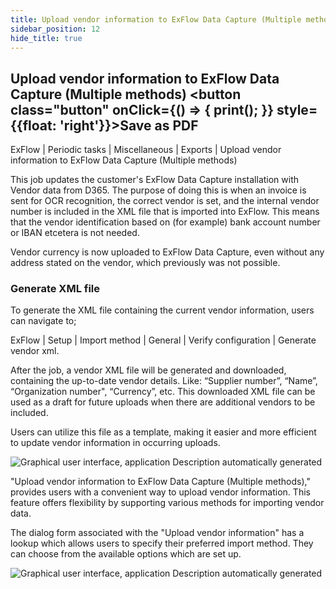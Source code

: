 ```yaml
---
title: Upload vendor information to ExFlow Data Capture (Multiple methods)
sidebar_position: 12
hide_title: true
---
```

## Upload vendor information to ExFlow Data Capture (Multiple methods) <button class="button" onClick={() => { print(); }} style={{float: 'right'}}>Save as PDF</button>

ExFlow \| Periodic tasks \| Miscellaneous \| Exports \| Upload vendor information to ExFlow Data Capture (Multiple methods)

This job updates the customer's ExFlow Data Capture installation with Vendor data from D365. The purpose of doing this is when an invoice is sent for OCR recognition, the correct vendor is set, and the internal vendor number is included in the XML file that is imported into ExFlow. This means that the vendor identification based on (for example) bank account number or IBAN etcetera is not needed.

Vendor currency is now uploaded to ExFlow Data Capture, even without any address stated on the vendor, which previously was not possible.

### Generate XML file
To generate the XML file containing the current vendor information, users can navigate to;

ExFlow \| Setup \| Import method \| General \| Verify configuration \| Generate vendor xml. 

After the job, a vendor XML file will be generated and downloaded, containing the up-to-date vendor details. Like: “Supplier number”, “Name”, “Organization number", “Currency”, etc.
This downloaded XML file can be used as a draft for future uploads when there are additional vendors to be included. 

Users can utilize this file as a template, making it easier and more efficient to update vendor information in occurring uploads.

![Graphical user interface, application Description automatically generated](@site/static/img/media/image267.png)

"Upload vendor information to ExFlow Data Capture (Multiple methods)," provides users with a convenient way to upload vendor information. This feature offers flexibility by supporting various methods for importing vendor data.
 
The dialog form associated with the "Upload vendor information" has a lookup which allows users to specify their preferred import method. They can choose from the available options which are set up.

![Graphical user interface, application Description automatically generated](@site/static/img/media/image268.png)

